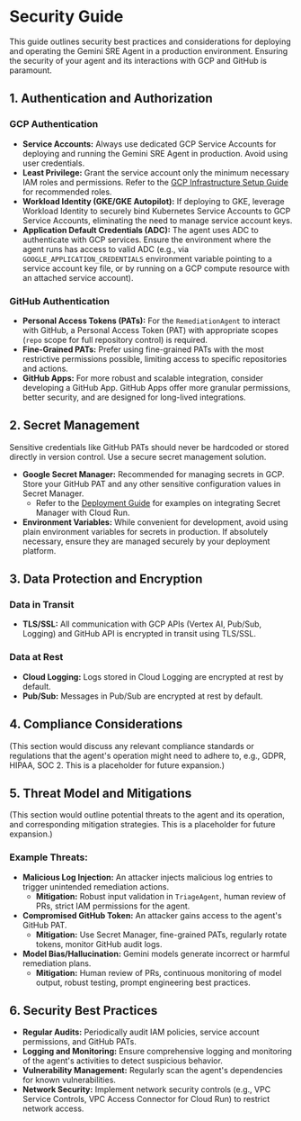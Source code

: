 # Security Guide

This guide outlines security best practices and considerations for deploying and operating the Gemini SRE Agent in a production environment. Ensuring the security of your agent and its interactions with GCP and GitHub is paramount.

## 1. Authentication and Authorization

### GCP Authentication

*   **Service Accounts:** Always use dedicated GCP Service Accounts for deploying and running the Gemini SRE Agent in production. Avoid using user credentials.
*   **Least Privilege:** Grant the service account only the minimum necessary IAM roles and permissions. Refer to the [GCP Infrastructure Setup Guide](GCP_SETUP.md) for recommended roles.
*   **Workload Identity (GKE/GKE Autopilot):** If deploying to GKE, leverage Workload Identity to securely bind Kubernetes Service Accounts to GCP Service Accounts, eliminating the need to manage service account keys.
*   **Application Default Credentials (ADC):** The agent uses ADC to authenticate with GCP services. Ensure the environment where the agent runs has access to valid ADC (e.g., via `GOOGLE_APPLICATION_CREDENTIALS` environment variable pointing to a service account key file, or by running on a GCP compute resource with an attached service account).

### GitHub Authentication

*   **Personal Access Tokens (PATs):** For the `RemediationAgent` to interact with GitHub, a Personal Access Token (PAT) with appropriate scopes (`repo` scope for full repository control) is required.
*   **Fine-Grained PATs:** Prefer using fine-grained PATs with the most restrictive permissions possible, limiting access to specific repositories and actions.
*   **GitHub Apps:** For more robust and scalable integration, consider developing a GitHub App. GitHub Apps offer more granular permissions, better security, and are designed for long-lived integrations.

## 2. Secret Management

Sensitive credentials like GitHub PATs should never be hardcoded or stored directly in version control. Use a secure secret management solution.

*   **Google Secret Manager:** Recommended for managing secrets in GCP. Store your GitHub PAT and any other sensitive configuration values in Secret Manager.
    *   Refer to the [Deployment Guide](DEPLOYMENT.md) for examples on integrating Secret Manager with Cloud Run.
*   **Environment Variables:** While convenient for development, avoid using plain environment variables for secrets in production. If absolutely necessary, ensure they are managed securely by your deployment platform.

## 3. Data Protection and Encryption

### Data in Transit

*   **TLS/SSL:** All communication with GCP APIs (Vertex AI, Pub/Sub, Logging) and GitHub API is encrypted in transit using TLS/SSL.

### Data at Rest

*   **Cloud Logging:** Logs stored in Cloud Logging are encrypted at rest by default.
*   **Pub/Sub:** Messages in Pub/Sub are encrypted at rest by default.

## 4. Compliance Considerations

(This section would discuss any relevant compliance standards or regulations that the agent's operation might need to adhere to, e.g., GDPR, HIPAA, SOC 2. This is a placeholder for future expansion.)

## 5. Threat Model and Mitigations

(This section would outline potential threats to the agent and its operation, and corresponding mitigation strategies. This is a placeholder for future expansion.)

### Example Threats:

*   **Malicious Log Injection:** An attacker injects malicious log entries to trigger unintended remediation actions.
    *   **Mitigation:** Robust input validation in `TriageAgent`, human review of PRs, strict IAM permissions for the agent.
*   **Compromised GitHub Token:** An attacker gains access to the agent's GitHub PAT.
    *   **Mitigation:** Use Secret Manager, fine-grained PATs, regularly rotate tokens, monitor GitHub audit logs.
*   **Model Bias/Hallucination:** Gemini models generate incorrect or harmful remediation plans.
    *   **Mitigation:** Human review of PRs, continuous monitoring of model output, robust testing, prompt engineering best practices.

## 6. Security Best Practices

*   **Regular Audits:** Periodically audit IAM policies, service account permissions, and GitHub PATs.
*   **Logging and Monitoring:** Ensure comprehensive logging and monitoring of the agent's activities to detect suspicious behavior.
*   **Vulnerability Management:** Regularly scan the agent's dependencies for known vulnerabilities.
*   **Network Security:** Implement network security controls (e.g., VPC Service Controls, VPC Access Connector for Cloud Run) to restrict network access.
